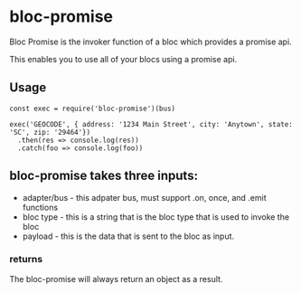 # bloc-promise

Bloc Promise is the invoker function of a bloc which provides a promise api.

This enables you to use all of your blocs using a promise api.

## Usage

    const exec = require('bloc-promise')(bus)

    exec('GEOCODE', { address: '1234 Main Street', city: 'Anytown', state: 'SC', zip: '29464'})
      .then(res => console.log(res))
      .catch(foo => console.log(foo))


## bloc-promise takes three inputs:

* adapter/bus - this adpater bus, must support .on, once, and .emit functions
* bloc type - this is a string that is the bloc type that is used to invoke the bloc
* payload - this is the data that is sent to the bloc as input.

### returns

The bloc-promise will always return an object as a result.
